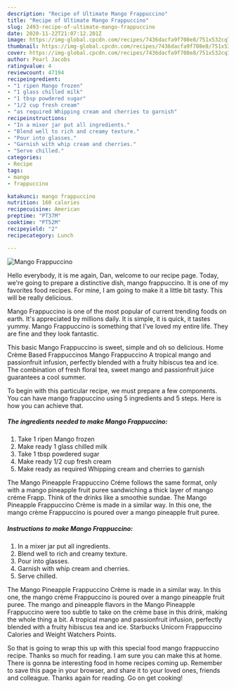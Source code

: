 ```yaml
---
description: "Recipe of Ultimate Mango Frappuccino"
title: "Recipe of Ultimate Mango Frappuccino"
slug: 2493-recipe-of-ultimate-mango-frappuccino
date: 2020-11-22T21:07:12.201Z
image: https://img-global.cpcdn.com/recipes/7436dacfa9f708e8/751x532cq70/mango-frappuccino-recipe-main-photo.jpg
thumbnail: https://img-global.cpcdn.com/recipes/7436dacfa9f708e8/751x532cq70/mango-frappuccino-recipe-main-photo.jpg
cover: https://img-global.cpcdn.com/recipes/7436dacfa9f708e8/751x532cq70/mango-frappuccino-recipe-main-photo.jpg
author: Pearl Jacobs
ratingvalue: 4
reviewcount: 47194
recipeingredient:
- "1 ripen Mango frozen"
- "1 glass chilled milk"
- "1 tbsp powdered sugar"
- "1/2 cup fresh cream"
- "as required Whipping cream and cherries to garnish"
recipeinstructions:
- "In a mixer jar put all ingredients."
- "Blend well to rich and creamy texture."
- "Pour into glasses."
- "Garnish with whip cream and cherries."
- "Serve chilled."
categories:
- Recipe
tags:
- mango
- frappuccino

katakunci: mango frappuccino 
nutrition: 160 calories
recipecuisine: American
preptime: "PT37M"
cooktime: "PT52M"
recipeyield: "2"
recipecategory: Lunch

---
```



![Mango Frappuccino](https://img-global.cpcdn.com/recipes/7436dacfa9f708e8/751x532cq70/mango-frappuccino-recipe-main-photo.jpg)

Hello everybody, it is me again, Dan, welcome to our recipe page. Today, we're going to prepare a distinctive dish, mango frappuccino. It is one of my favorites food recipes. For mine, I am going to make it a little bit tasty. This will be really delicious.

Mango Frappuccino is one of the most popular of current trending foods on earth. It's appreciated by millions daily. It is simple, it is quick, it tastes yummy. Mango Frappuccino is something that I've loved my entire life. They are fine and they look fantastic.

This basic Mango Frappuccino is sweet, simple and oh so delicious. Home Crème Based Frappuccinos Mango Frappuccino A tropical mango and passionfruit infusion, perfectly blended with a fruity hibiscus tea and ice. The combination of fresh floral tea, sweet mango and passionfruit juice guarantees a cool summer.


To begin with this particular recipe, we must prepare a few components. You can have mango frappuccino using 5 ingredients and 5 steps. Here is how you can achieve that.

<!--inarticleads1-->

##### The ingredients needed to make Mango Frappuccino:

1. Take 1 ripen Mango frozen
1. Make ready 1 glass chilled milk
1. Take 1 tbsp powdered sugar
1. Make ready 1/2 cup fresh cream
1. Make ready as required Whipping cream and cherries to garnish


The Mango Pineapple Frappuccino Créme follows the same format, only with a mango pineapple fruit puree sandwiching a thick layer of mango créme Frapp. Think of the drinks like a smoothie sundae. The Mango Pineapple Frappuccino Crème is made in a similar way. In this one, the mango crème Frappuccino is poured over a mango pineapple fruit puree. 

<!--inarticleads2-->

##### Instructions to make Mango Frappuccino:

1. In a mixer jar put all ingredients.
1. Blend well to rich and creamy texture.
1. Pour into glasses.
1. Garnish with whip cream and cherries.
1. Serve chilled.


The Mango Pineapple Frappuccino Crème is made in a similar way. In this one, the mango crème Frappuccino is poured over a mango pineapple fruit puree. The mango and pineapple flavors in the Mango Pineapple Frappuccino were too subtle to take on the crème base in this drink, making the whole thing a bit. A tropical mango and passionfruit infusion, perfectly blended with a fruity hibiscus tea and ice. Starbucks Unicorn Frappuccino Calories and Weight Watchers Points. 

So that is going to wrap this up with this special food mango frappuccino recipe. Thanks so much for reading. I am sure you can make this at home. There is gonna be interesting food in home recipes coming up. Remember to save this page in your browser, and share it to your loved ones, friends and colleague. Thanks again for reading. Go on get cooking!
